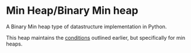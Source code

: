 # Min Heap/Binary Min heap

A Binary Min heap type of datastructure implementation in Python.

This heap maintains the [conditions](../README.md#conditions) outlined earlier, but specifically for min heaps.
